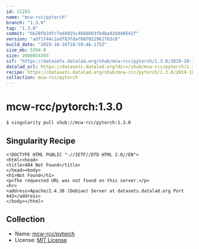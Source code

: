```yaml
---
id: 11283
name: "mcw-rcc/pytorch"
branch: "1.3.0"
tag: "1.3.0"
commit: "bb28fb34fc7ed4925c4668683fbdba92dd40542f"
version: "adf1f44c2adf83fdaf0870229627b3c6"
build_date: "2019-10-16T18:59:46.175Z"
size_mb: 5594.0
size: 2608054303
sif: "https://datasets.datalad.org/shub/mcw-rcc/pytorch/1.3.0/2019-10-16-bb28fb34-adf1f44c/adf1f44c2adf83fdaf0870229627b3c6.sif"
datalad_url: https://datasets.datalad.org?dir=/shub/mcw-rcc/pytorch/1.3.0/2019-10-16-bb28fb34-adf1f44c/
recipe: https://datasets.datalad.org/shub/mcw-rcc/pytorch/1.3.0/2019-10-16-bb28fb34-adf1f44c/Singularity
collection: mcw-rcc/pytorch
---
```


# mcw-rcc/pytorch:1.3.0

```bash
$ singularity pull shub://mcw-rcc/pytorch:1.3.0
```

## Singularity Recipe

```singularity
<!DOCTYPE HTML PUBLIC "-//IETF//DTD HTML 2.0//EN">
<html><head>
<title>404 Not Found</title>
</head><body>
<h1>Not Found</h1>
<p>The requested URL was not found on this server.</p>
<hr>
<address>Apache/2.4.38 (Debian) Server at datasets.datalad.org Port 443</address>
</body></html>
```

## Collection

 - Name: [mcw-rcc/pytorch](https://github.com/mcw-rcc/pytorch)
 - License: [MIT License](https://api.github.com/licenses/mit)

